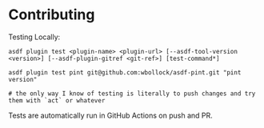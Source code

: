 # Contributing

Testing Locally:

```shell
asdf plugin test <plugin-name> <plugin-url> [--asdf-tool-version <version>] [--asdf-plugin-gitref <git-ref>] [test-command*]

asdf plugin test pint git@github.com:wbollock/asdf-pint.git "pint version"

# the only way I know of testing is literally to push changes and try them with `act` or whatever
```

Tests are automatically run in GitHub Actions on push and PR.
